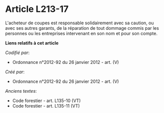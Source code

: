 # Article L213-17

L'acheteur de coupes est responsable solidairement avec sa caution, ou avec ses autres garants, de la réparation de tout
dommage commis par les personnes ou les entreprises intervenant en son nom et pour son compte.

**Liens relatifs à cet article**

_Codifié par_:

  - Ordonnance n°2012-92 du 26 janvier 2012 - art. (V)

_Créé par_:

  - Ordonnance n°2012-92 du 26 janvier 2012 - art. (V)

_Anciens textes_:

  - Code forestier - art. L135-10 (VT)
  - Code forestier - art. L135-11 (VT)
